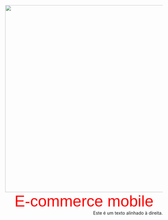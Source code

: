 <div align="center">
  <img src="https://github.com/divina37/SPOTIFY-CLONE/assets/130809132/22eb4e20-79c9-4cd7-a4f3-6ce094198b17" width="600px" />  
</div>

<div style="text-align: center; color: red; font-family: Arial, sans-serif; font-size: 50px;">
  E-commerce mobile
</div>

<div style="text-align: right;">
  Este é um texto alinhado à direita.
</div>


